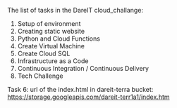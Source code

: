 The list of tasks in the DareIT cloud_challange:
1. Setup of environment
2. Creating static website
3. Python and Cloud Functions
4. Create Virtual Machine
5. Create Cloud SQL
6. Infrastructure as a Code
7. Continuous Integration / Continuous Delivery
8. Tech Challenge


Task 6: url of the index.html in dareit-terra bucket:
https://storage.googleapis.com/dareit-terr1a1/index.htm
